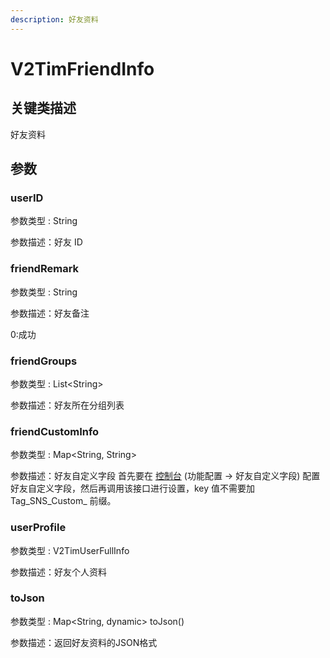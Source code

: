 ```yaml
---
description: 好友资料
---
```


# V2TimFriendInfo

## 关键类描述

好友资料

## 参数

### userID

参数类型 : String

参数描述：好友 ID

### friendRemark

参数类型 : String

参数描述：好友备注

0:成功

### friendGroups

参数类型 : List\<String>

参数描述：好友所在分组列表

### friendCustomInfo

参数类型 : Map\<String, String>

参数描述：好友自定义字段 首先要在 [控制台](https://console.cloud.tencent.com/im) (功能配置 -> 好友自定义字段) 配置好友自定义字段，然后再调用该接口进行设置，key 值不需要加 Tag\_SNS\_Custom\_ 前缀。

### userProfile

参数类型 : V2TimUserFullInfo

参数描述：好友个人资料

### toJson

参数类型 : Map\<String, dynamic> toJson()

参数描述：返回好友资料的JSON格式
